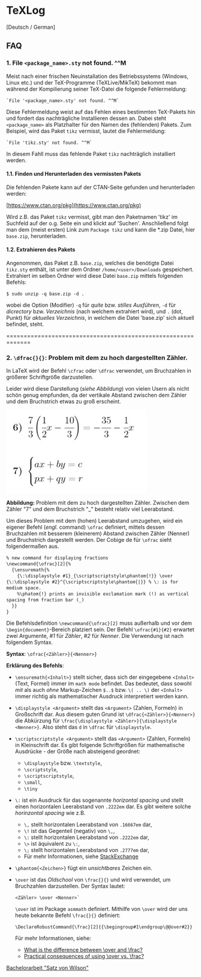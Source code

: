 # TeXLog

[Deutsch / German]

## FAQ ##

### 1. File `<package_name>.sty` not found. ^^M ###

Meist nach einer frischen Neuinstallation des Betriebssystems
(Windows, Linux etc.) und der TeX-Programme (TeXLive/MikTeX)
bekommt man während der Kompilierung seiner TeX-Datei die
folgende Fehlermeldung:

    `File '<package_name>.sty' not found. ^^M`

Diese Fehlermeldung weist auf das Fehlen eines bestimmten
TeX-Pakets hin und fordert das nachträgliche Installieren
dessen an.
Dabei steht `<package_name>` als Platzhalter für den Namen
des (fehlenden) Pakets.
Zum Beispiel, wird das Paket `tikz` vermisst, lautet die
Fehlermeldung:

    `File 'tikz.sty' not found. ^^M`

In diesem Fahll muss das fehlende Paket `tikz` nachträglich
installiert werden.


#### 1.1. Finden und Herunterladen des vermissten Pakets ####

Die fehlenden Pakete kann auf der CTAN-Seite gefunden und
herunterladen werden:

[https://www.ctan.org/pkg](https://www.ctan.org/pkg)

Wird z.B. das Paket `tikz` vermisst, gibt man den Paketnamen
'tikz' im Suchfeld auf der o.g. Seite ein und klickt auf
'Suchen'. Anschließend folgt man dem (meist ersten) Link
zum `Package tikz` und kann die *.zip Datei, hier 
`base.zip`, herunterladen.

#### 1.2. Extrahieren des Pakets ####

Angenommen, das Paket z.B. `base.zip`, welches die benötigte
Datei `tikz.sty` enthält, ist unter dem Ordner
`/home/<user>/Downloads` gespeichert. Extrahiert im selben
Ordner wird diese Datei `base.zip` mittels folgenden Befehls:

    $ sudo unzip -q base.zip -d .
    
wobei die Option (Modifier) `-q` für *quite* bzw.
*stilles Ausführen*, `-d` für *dicrectory* bzw. *Verzeichnis*
(nach welchem extrahiert wird), und `.` (dot, Punkt) für
*aktuelles Verzeichnis*, in welchem die Datei 'base.zip' sich
aktuell befindet, steht.


=============================================================

### 2. `\dfrac{}{}`: Problem mit dem zu hoch dargestellten Zähler. ###

In LaTeX wird der Befehl `\cfrac` oder `\dfrac` verwendet, um
Bruchzahlen in größerer Schriftgröße darzustellen.

Leider wird diese Darstellung (*siehe Abbildung*) von vielen
Usern als nicht schön genug empfunden, da der vertikale
Abstand zwischen dem Zähler und dem Bruchstrich etwas zu groß
erscheint.

![cfrac_dfrac_cases](https://raw.githubusercontent.com/s0nda/TeXLog/main/media/img/cfrac_dfrac_cases.png)

**Abbildung:** Problem mit dem zu hoch dargestellten Zähler.
Zwischen dem Zähler "7" und dem Bruchstrich "_" besteht
relativ viel Leerabstand.

Um dieses Problem mit dem (hohen) Leerabstand umzugehen,
wird ein eigener Befehl (*engl.* command) `\ofrac` definiert,
mittels dessen Bruchzahlen mit besserem (kleinerem) Abstand
zwischen Zähler (Nenner) und Bruchstrich dargestellt werden.
Der Cobige de für `\ofrac` sieht folgendermaßen aus.
```
% new command for displaying fractions
\newcommand{\ofrac}[2]{%
  {\ensuremath{%
    {\:\displaystyle #1}_{\scriptscriptstyle\phantom{!}} \over {\:\displaystyle #2}^{\scriptscriptstyle\phantom{|}} % \: is for medium space.
    %\phatom{!} prints an invisible exclamation mark (!) as vertical spacing from fraction bar (_)
  }}
}
```

Die Befehlsdefinition `\newcommand{\ofrac}[2]` muss außerhalb
und vor dem `\begin{document}`-Bereich platziert sein.
Der Befehl `\ofrac{#1}{#2}` erwartet zwei Argumente, *#1*
für *Zähler*, *#2* für *Nenner*. Die Verwendung ist nach
folgendem Syntax.

**Syntax**: `\ofrac{<Zähler>}{<Nenner>}`

**Erklärung des Befehls**:
- `\ensuremath{<Inhalt>}` stellt sicher, dass sich der eingegebene
  `<Inhalt>` (Text, Formel) immer im `math mode` befindet.
  Das bedeutet, dass sowohl *mit* als auch *ohne* Markup-Zeichen
  `$..$` bzw. `\( .. \)` der `<Inhalt>` immer richtig als
  mathematischer Ausdruck interpretiert werden kann.
- `\displaystyle <Argument>` stellt das `<Argument>` (Zahlen,
  Formeln) in Großschrift dar. Aus diesem guten Grund ist
  `\dfrac{<Zähler>}{<Nenner>}` die Abkürzung für
  `\frac{\displaystyle <Zähler>}{\displaystyle <Nenner>}`.
  Also steht das `d` in `\dfrac` für `\displaystyle`.
- `\scriptscriptstyle <Argument>` stellt das `<Argument>` (Zahlen,
  Formeln) in Kleinschrift dar. Es gibt folgende Schriftgrößen
  für mathematische Ausdrücke - der Größe nach absteigend geordnet:
  
  - `\displaystyle` bzw. `\textstyle`,
  - `\scriptstyle`,
  - `\scriptscriptstyle`,
  - `\small`,
  - `\tiny`

- `\:` ist ein Ausdruck für das sogenannte *horizontal spacing*
  und stellt einen horizontalen Leerabstand von `.2222em` dar.
  Es gibt weitere solche *horinzontal spacing* wie z.B.

  - `\,` stellt horizontalen Leerabstand von `.16667em` dar,
  - `\!` ist das Gegenteil (negativ) von `\,`,
  - `\:` stellt horizontalen Leerabstand von `.2222em` dar,
  - `\>` ist äquivalent zu `\:`,
  - `\;` stellt horizontalen Leerabstand von `.2777em` dar,
  - Für mehr Informationen, siehe
  [StackExchange](https://tex.stackexchange.com/questions/74353/what-commands-are-there-for-horizontal-spacing)

- `\phantom{<Zeichen>}` fügt ein *unsichtbares* Zeichen ein.
- `\over` ist das *Oldschool* von `\frac{}{}` und wird verwendet,
  um Bruchzahlen darzustellen. Der Syntax lautet:
  ```
  <Zähler> \over <Nenner>`
  ```
  `\over` ist im Package `asmmath` definiert. Mithilfe von `\over`
  wird der uns heute bekannte Befehl `\frac{}{}` definiert:
  ```
  \DeclareRobustCommand{\frac}[2]{{\begingroup#1\endgroup\@@over#2}}
  ```
  Für mehr Informationen, siehe:

  - [What is the difference between \over and \frac?](https://tex.stackexchange.com/questions/73822/what-is-the-difference-between-over-and-frac/)
  - [Practical consequences of using \over vs. \frac?](https://tex.stackexchange.com/questions/365328/practical-consequences-of-using-over-vs-frac)

[Bachelorarbeit "Satz von Wilson"](https://www.overleaf.com/read/mzbmgbxsbrqj)


